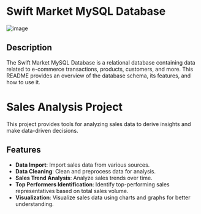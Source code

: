 # Swift Market MySQL Database
![image](https://cdn1.expresscomputer.in/wp-content/uploads/2023/01/04165947/EC_Retail_ECommerce_750.jpg)


## Description

The Swift Market MySQL Database is a relational database containing data related to e-commerce transactions, products, customers, and more. This README provides an overview of the database schema, its features, and how to use it.

# Sales Analysis Project

This project provides tools for analyzing sales data to derive insights and make data-driven decisions.

## Features

- **Data Import**: Import sales data from various sources.
- **Data Cleaning**: Clean and preprocess data for analysis.
- **Sales Trend Analysis**: Analyze sales trends over time.
- **Top Performers Identification**: Identify top-performing sales representatives based on total sales volume.
- **Visualization**: Visualize sales data using charts and graphs for better understanding.



